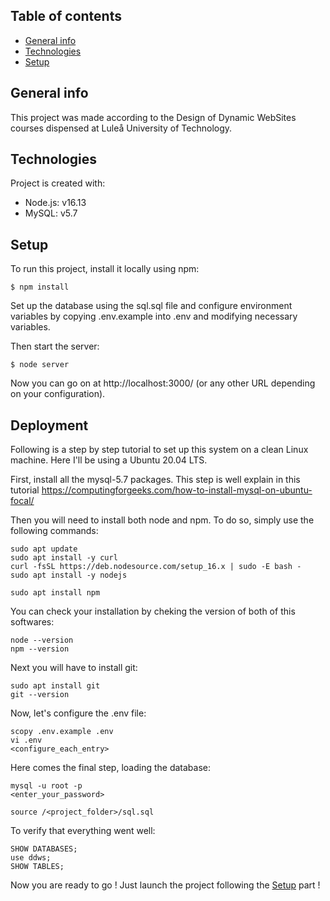## Table of contents
* [General info](#general-info)
* [Technologies](#technologies)
* [Setup](#setup)

## General info
This project was made according to the Design of Dynamic WebSites courses dispensed at Luleå University of Technology.

## Technologies
Project is created with:
* Node.js: v16.13
* MySQL: v5.7

## Setup
To run this project, install it locally using npm:

```
$ npm install
```

Set up the database using the sql.sql file and configure environment variables by copying .env.example into .env and modifying necessary variables.

Then start the server:

```
$ node server
```

Now you can go on at http://localhost:3000/ (or any other URL depending on your configuration).

## Deployment
Following is a step by step tutorial to set up this system on a clean Linux machine.
Here I'll be using a Ubuntu 20.04 LTS.

First, install all the mysql-5.7 packages. This step is well explain in this tutorial 
https://computingforgeeks.com/how-to-install-mysql-on-ubuntu-focal/

Then you will need to install both node and npm.
To do so, simply use the following commands:

```
sudo apt update
sudo apt install -y curl
curl -fsSL https://deb.nodesource.com/setup_16.x | sudo -E bash -
sudo apt install -y nodejs

sudo apt install npm
```

You can check your installation by cheking the version of both of this softwares:

```
node --version
npm --version
```

Next you will have to install git:

```
sudo apt install git
git --version
```

Now, let's configure the .env file:

```
scopy .env.example .env
vi .env
<configure_each_entry>
```

Here comes the final step, loading the database:

```
mysql -u root -p
<enter_your_password>

source /<project_folder>/sql.sql
```

To verify that everything went well:

```
SHOW DATABASES;
use ddws;
SHOW TABLES;
```

Now you are ready to go !
Just launch the project following the [Setup](#setup) part !
